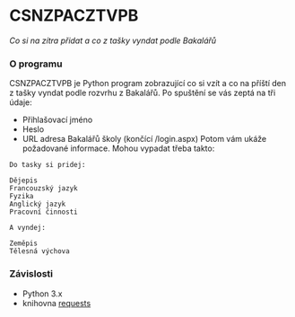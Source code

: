 # CSNZPACZTVPB
*Co si na zítra přidat a co z tašky vyndat podle Bakalářů*

### O programu
CSNZPACZTVPB je Python program zobrazující co si vzít a co na příští den z tašky vyndat podle rozvrhu z Bakalářů.
Po spuštění se vás zeptá na tři údaje:
- Přihlašovací jméno
- Heslo
- URL adresa Bakalářů školy (končící /login.aspx)
Potom vám ukáže požadované informace. Mohou vypadat třeba takto:

```
Do tasky si pridej:

Dějepis
Francouzský jazyk
Fyzika
Anglický jazyk
Pracovní činnosti

A vyndej: 

Zeměpis
Tělesná výchova
```

### Závislosti
- Python 3.x
- knihovna [requests](http://docs.python-requests.org/en/master/)
